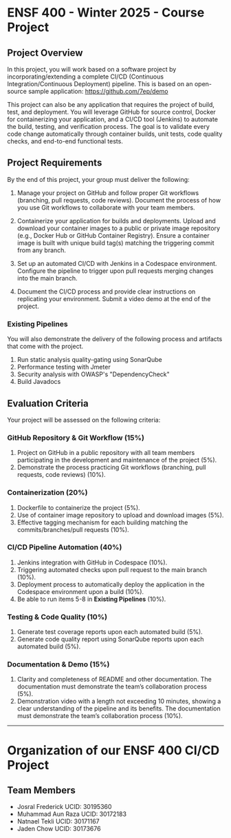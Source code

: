 # ENSF 400 - Winter 2025 - Course Project

## Project Overview

In this project, you will work based on a software project by incorporating/extending a complete CI/CD (Continuous Integration/Continuous Deployment) pipeline. This is based on an open-source sample application: https://github.com/7ep/demo

This project can also be any application that requires the project of build, test, and deployment.
You will leverage GitHub for source control, Docker for containerizing your application, and a CI/CD tool (Jenkins) to automate the build, testing, and verification process. The goal is to validate every code change automatically through container builds, unit tests, code quality checks, and end-to-end functional tests.


## Project Requirements

By the end of this project, your group must deliver the following:

1.	Manage your project on GitHub and follow proper Git workflows (branching, pull requests, code reviews). Document the process of how you use Git workflows to collaborate with your team members.

1.	Containerize your application for builds and deployments. Upload and download your container images to a public or private image repository (e.g., Docker Hub or GitHub Container Registry). Ensure a container image is built with unique build tag(s) matching the triggering commit from any branch.

1.	Set up an automated CI/CD with Jenkins in a Codespace environment. Configure the pipeline to trigger upon pull requests merging changes into the main branch.

1.	Document the CI/CD process and provide clear instructions on replicating your environment. Submit a video demo at the end of the project.

### Existing Pipelines
You will also demonstrate the delivery of the following process and artifacts that come with the project.

1.	Run static analysis quality-gating using SonarQube
1.	Performance testing with Jmeter
1.	Security analysis with OWASP's "DependencyCheck"
1.	Build Javadocs


## Evaluation Criteria

Your project will be assessed on the following criteria:

### GitHub Repository & Git Workflow (15%)
1.	Project on GitHub in a public repository with all team members participating in the development and maintenance of the project (5%).
1.	Demonstrate the process practicing Git workflows (branching, pull requests, code reviews) (10%).

### Containerization (20%)
1.	Dockerfile to containerize the project (5%).
1.	Use of container image repository to upload and download images (5%).
1.	Effective tagging mechanism for each building matching the commits/branches/pull requests (10%).

### CI/CD Pipeline Automation (40%)
1.	Jenkins integration with GitHub in Codespace (10%).
1.	Triggering automated checks upon pull request to the main branch (10%).
1.	Deployment process to automatically deploy the application in the Codespace environment upon a build (10%).
1.	Be able to run items 5-8 in **Existing Pipelines** (10%).

### Testing & Code Quality (10%)
1.	Generate test coverage reports upon each automated build (5%).
1.	Generate code quality report using SonarQube reports upon each automated build (5%).

### Documentation & Demo (15%)
1.	Clarity and completeness of README and other documentation. The documentation must demonstrate the team’s collaboration process (5%).
1.	Demonstration video with a length not exceeding 10 minutes, showing a clear understanding of the pipeline and its benefits. The documentation must demonstrate the team’s collaboration process (10%).

_______________________________________________________________________________________________________________________________________________________________________________________________________________

# Organization of our ENSF 400 CI/CD Project  

## Team Members  
- Josral Frederick UCID: 30195360
- Muhammad Aun Raza UCID: 30172183
- Natnael Tekli UCID: 30171167
- Jaden Chow UCID: 30173676


